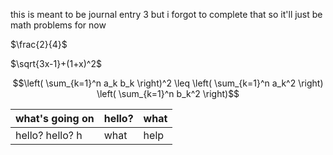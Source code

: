 this is meant to be journal entry 3 but i forgot to complete that so it'll just be math problems for now

$\frac{2}{4}$

$\sqrt{3x-1}+(1+x)^2$

$$\left( \sum_{k=1}^n a_k b_k \right)^2 \leq \left( \sum_{k=1}^n a_k^2 \right) \left( \sum_{k=1}^n b_k^2 \right)$$

|what's going on|hello?|what|
|---------------|------|----|
|hello? hello? h|what  |help|

